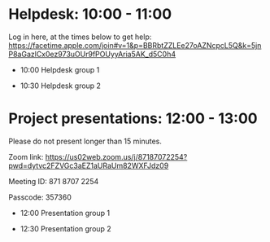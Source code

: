 # Helpdesk: 10:00 - 11:00
Log in here, at the times below to get help: 
https://facetime.apple.com/join#v=1&p=BBRbtZZLEe27oAZNcpcL5Q&k=5jnP8aGazlCx0ez973uOUr9fPOUyyAria5AK_d5C0h4

- 10:00 Helpdesk group 1 

- 10:30 Helpdesk group 2

# Project presentations: 12:00 - 13:00

Please do not present longer than 15 minutes.

Zoom link:
https://us02web.zoom.us/j/87187072254?pwd=dytvc2FZVGc3aEZ1aURaUm82WXFJdz09

Meeting ID: 871 8707 2254

Passcode: 357360


- 12:00 Presentation group 1

- 12:30 Presentation group 2
